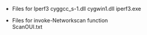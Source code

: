 * Files for Iperf3
cyggcc_s-1.dll
cygwin1.dll
iperf3.exe

* Files for invoke-Networkscan function\
ScanOUI.txt
